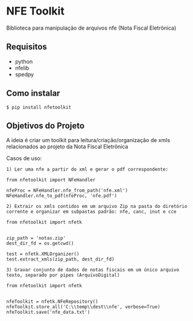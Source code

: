 # NFE Toolkit

Biblioteca para manipulação de arquivos nfe (Nota Fiscal Eletrônica)

## Requisitos

- python
- nfelib
- spedpy

## Como instalar

    $ pip install nfetoolkit

## Objetivos do Projeto

A ideia é criar um toolkit para leitura/criação/organização de xmls relacionados ao projeto da Nota Fiscal Eletrônica

Casos de uso:

    1) Ler uma nfe a partir do xml e gerar o pdf correspondente:
        
    from nfetoolkit import NFeHandler

    nfeProc = NFeHandler.nfe_from_path('nfe.xml')
    NFeHandler.nfe_to_pdf(nfeProc, 'nfe.pdf')

    2) Extrair os xmls contidos em um arquivo Zip na pasta do diretório corrente e organizar em subpastas padrão: nfe, canc, inut e cce

    from nfetoolkit import nfetk


    zip_path = 'notas.zip'
    dest_dir_fd = os.getcwd()

    test = nfetk.XMLOrganizer()
    test.extract_xmls(zip_path, dest_dir_fd)   

    3) Gravar conjunto de dados de notas fiscais em um único arquivo texto, separado por pipes (ArquivoDigital) 

    from nfetoolkit import nfetk


    nfeToolkit = nfetk.NFeRepository()
    nfeToolkit.store_all('C:\\temp\\dest\\nfe', verbose=True)
    nfeToolkit.save('nfe_data.txt')
